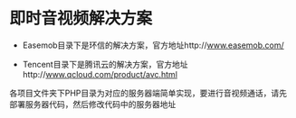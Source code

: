 即时音视频解决方案
==================


 - Easemob目录下是环信的解决方案，官方地址http://www.easemob.com/
 
 - Tencent目录下是腾讯云的解决方案，官方地址http://www.qcloud.com/product/avc.html
 

各项目文件夹下PHP目录为对应的服务器端简单实现，要进行音视频通话，请先部署服务器代码，然后修改代码中的服务器地址
